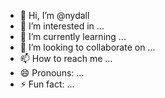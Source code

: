 - 👋 Hi, I’m @nydall
- 👀 I’m interested in ...
- 🌱 I’m currently learning ...
- 💞️ I’m looking to collaborate on ...
- 📫 How to reach me ...
- 😄 Pronouns: ...
- ⚡ Fun fact: ...

<!---
nydall/nydall is a ✨ special ✨ repository because its `README.md` (this file) appears on your GitHub profile.
You can click the Preview link to take a look at your changes.
--->
